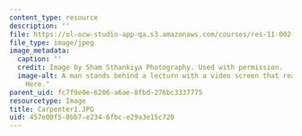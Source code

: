 ```yaml
---
content_type: resource
description: ''
file: https://ol-ocw-studio-app-qa.s3.amazonaws.com/courses/res-11-002-intentional-public-disruptions-art-responsibility-and-pedagogy-fall-2017/457e00f50bb7e2346fbce29a3e15c720_Carpenter1.JPG
file_type: image/jpeg
image_metadata:
  caption: ''
  credit: Image by Sham Sthankiya Photography. Used with permission.
  image-alt: A man stands behind a lecturn with a video screen that reads "Something
    Here."
parent_uid: fc7f9e0e-6206-a6ae-8fbd-276bc3337775
resourcetype: Image
title: Carpenter1.JPG
uid: 457e00f5-0bb7-e234-6fbc-e29a3e15c720
---
```

